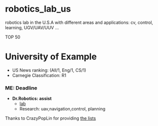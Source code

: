 # robotics_lab_us
robotics lab in the U.S.A with different areas and applications: cv, control, learning, UGV/UAV/UUV ...

TOP 50

# University of Example
- US News ranking: (All/1, Eng/1, CS/1)
- Carnegie Classification: R1

### ME: Deadline
- **Dr.Robotics: assist**
    - [lab](https://github.com/CrazyPopLin/robotics_lab_us)
    - Research: uav,navigation,control, planning

Thanks to CrazyPopLin for providing [the lists](https://github.com/CrazyPopLin/robotics_lab_us)
